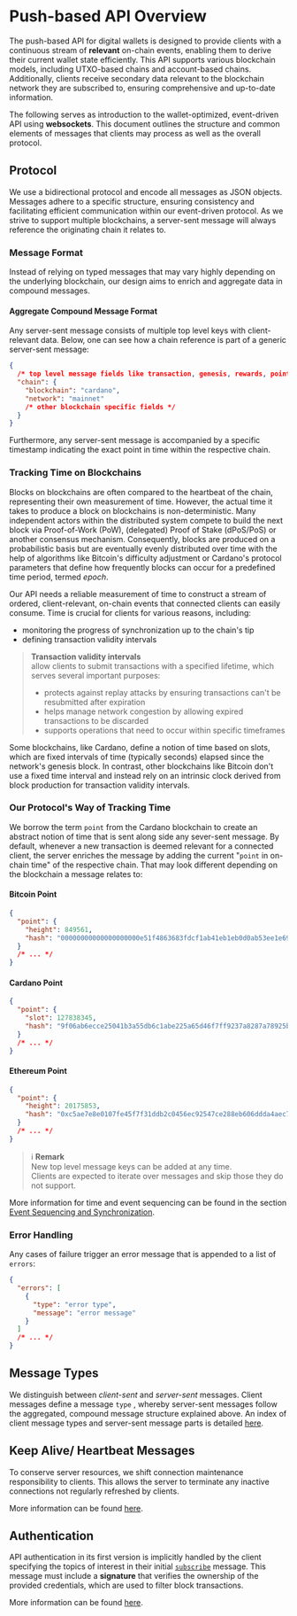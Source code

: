 # Push-based API Overview

The push-based API for digital wallets is designed to provide clients with a continuous stream of **relevant** on-chain events, enabling them to derive their current wallet state efficiently. This API supports various blockchain models, including UTXO-based chains and account-based chains. Additionally, clients receive secondary data relevant to the blockchain network they are subscribed to, ensuring comprehensive and up-to-date information.

The following serves as introduction to the wallet-optimized, event-driven API using **websockets**.
This document outlines the structure and common elements of messages that clients may process as well as the overall protocol.

## Protocol

We use a bidirectional protocol and encode all messages as JSON objects. Messages adhere to a specific structure, ensuring consistency and facilitating efficient communication within our event-driven protocol. As we strive to support multiple blockchains, a server-sent message will always reference the originating chain it relates to.

### Message Format

Instead of relying on typed messages that may vary highly depending on the underlying blockchain, our design aims to enrich and aggregate data in compound messages.

#### Aggregate Compound Message Format

Any server-sent message consists of multiple top level keys with client-relevant data. Below, one can see how a chain reference is part of
a generic server-sent message:

```json
{
  /* top level message fields like transaction, genesis, rewards, point etc. */
  "chain": {
    "blockchain": "cardano",
    "network": "mainnet"
    /* other blockchain specific fields */
  }
}
```

Furthermore, any server-sent message is accompanied by a specific timestamp indicating the exact point in time within the respective chain.

### Tracking Time on Blockchains

Blocks on blockchains are often compared to the heartbeat of the chain, representing their own measurement of time. However, the actual time it takes to produce a block on blockchains is non-deterministic. Many independent actors within the distributed system compete to build the next block via Proof-of-Work (PoW), (delegated) Proof of Stake (dPoS/PoS) or another consensus mechanism. Consequently, blocks are produced on a probabilistic basis but are eventually evenly distributed over time with the help of algorithms like Bitcoin's difficulty adjustment or Cardano's protocol parameters that define how frequently blocks can occur for a predefined time period, termed _epoch_.

Our API needs a reliable measurement of time to construct a stream of ordered, client-relevant, on-chain events that connected clients can easily consume. Time is crucial for clients for various reasons, including:

- monitoring the progress of synchronization up to the chain's tip
- defining transaction validity intervals

> **Transaction validity intervals**<br />
> allow clients to submit transactions with a specified lifetime, which serves several important purposes:
>
> - protects against replay attacks by ensuring transactions can't be resubmitted after expiration
> - helps manage network congestion by allowing expired transactions to be discarded
> - supports operations that need to occur within specific timeframes

Some blockchains, like Cardano, define a notion of time based on slots, which are fixed intervals of time (typically seconds) elapsed since the network's genesis block. In contrast, other blockchains like Bitcoin don't use a fixed time interval and instead rely on an intrinsic clock derived from block production for transaction validity intervals.

### Our Protocol's Way of Tracking Time

We borrow the term `point` from the Cardano blockchain to create an abstract notion of time that is sent along side any sever-sent message. By default, whenever a new transaction is deemed relevant for a connected client, the server enriches the message by adding the current "`point` in on-chain time" of the respective chain. That may look different depending on the blockchain a message relates to:

#### Bitcoin Point

```json
{
  "point": {
    "height": 849561,
    "hash": "00000000000000000000e51f4863683fdcf1ab41eb1eb0d0ab53ee1e69df11bb"
  }
  /* ... */
}
```

#### Cardano Point

```json
{
  "point": {
    "slot": 127838345,
    "hash": "9f06ab6ecce25041b3a55db6c1abe225a65d46f7ff9237a8287a78925b86d10e"
  }
  /* ... */
}
```

#### Ethereum Point

```json
{
  "point": {
    "height": 20175853,
    "hash": "0xc5ae7e8e0107fe45f7f31ddb2c0456ec92547ce288eb606ddda4aec738e3c8ec"
  }
  /* ... */
}
```

> ℹ️ **Remark**<br />
> New top level message keys can be added at any time.<br />
> Clients are expected to iterate over messages and skip those they do not support.

More information for time and event sequencing can be found in the section [Event Sequencing and Synchronization](./messages/index.md#event-sequencing-and-synchronization).

### Error Handling

Any cases of failure trigger an error message that is appended to a list of `errors`:

```json
{
  "errors": [
    {
      "type": "error type",
      "message": "error message"
    }
  ]
  /* ... */
}
```

## Message Types

We distinguish between _client-sent_ and _server-sent_ messages. Client messages define a message `type` , whereby server-sent messages follow the aggregated, compound message structure explained above. An index of client message types and server-sent message parts is detailed [here](./messages/index.md).

## Keep Alive/ Heartbeat Messages

To conserve server resources, we shift connection maintenance responsibility to clients. This allows the server to terminate any inactive connections not regularly refreshed by clients.

More information can be found [here](./messages/client/heartbeat.md).

## Authentication

API authentication in its first version is implicitly handled by the client specifying the topics of interest in their initial [`subscribe`](./messages/client/subscribe.md) message. This message must include a **signature** that verifies the ownership of the provided credentials, which are used to filter block transactions.

More information can be found [here](./messages/client/subscribe.md).
